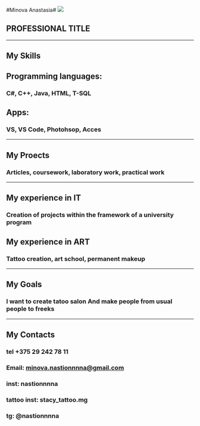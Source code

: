 #Minova Anastasia#
![](https://sun9-70.userapi.com/impg/xVBz151YZwmy3oTHvkZFpb36JmjJDoCodb0Rpg/AtUriPzFHrU.jpg?size=1620x2160&quality=95&sign=556951e690a8707f81c4e1bb208ed503&type=album)
## PROFESSIONAL TITLE
***
## My Skills
## Programming languages:
### C#, C++, Java, HTML, T-SQL
## Apps:
### VS, VS Code, Photohsop, Acces
***
## My Proects
### Articles, coursework, laboratory work, practical work
***
## My experience in IT
### Creation of projects within the framework of a university program
## My experience in ART
### Tattoo creation, art school, permanent makeup
***
## My Goals
### I want to create tatoo salon And make people from usual people to freeks
***
## My Contacts
### tel +375 29 242 78 11
### Email: minova.nastionnnna@gmail.com
### inst: nastionnnna
### tattoo inst: stacy_tattoo.mg
### tg: @nastionnnna